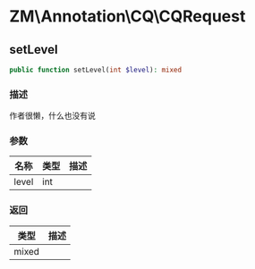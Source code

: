 # ZM\Annotation\CQ\CQRequest

## setLevel

```php
public function setLevel(int $level): mixed
```

### 描述

作者很懒，什么也没有说

### 参数

| 名称 | 类型 | 描述 |
| -------- | ---- | ----------- |
| level | int |  |
### 返回

| 类型 | 描述 |
| ---- | ----------- |
| mixed |  |
